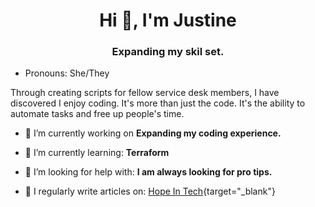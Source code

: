 <h1 align="center">Hi 👋, I'm Justine</h1>
<h3 align="center">Expanding my skil set.</h3>

-  Pronouns: She/They

<p>Through creating scripts for fellow service desk members, I have discovered I enjoy coding. It's more than just the code. It's the ability to automate tasks and free up people's time. </p>

- 🔭 I’m currently working on **Expanding my coding experience.**

- 🌱 I’m currently learning: **Terraform**

- 🤝 I’m looking for help with: **I am always looking for pro tips.**

- 📝 I regularly write articles on: [Hope In Tech](https://www.hopeintech.com/){target="_blank"}

<!--
**JustineCodes/JustineCodes** is a ✨ _special_ ✨ repository because its `README.md` (this file) appears on your GitHub profile.
- 👯 I’m looking to collaborate on ...
- 💬 Ask me about ...
- 📫 How to reach me: ...

- ⚡ Fun fact: ...
-->
